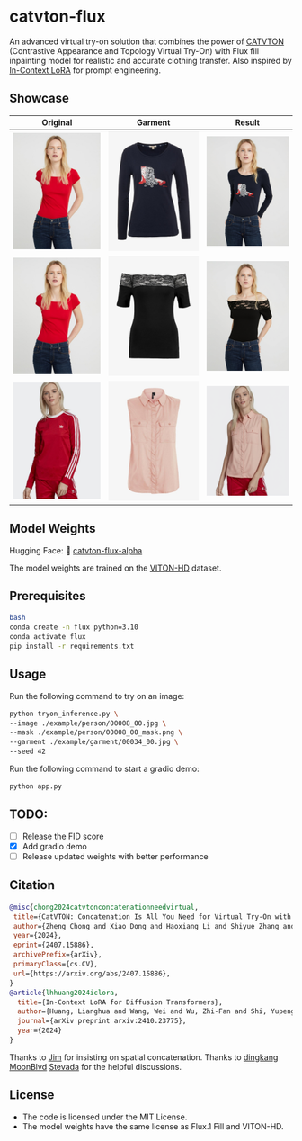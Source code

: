# catvton-flux

An advanced virtual try-on solution that combines the power of [CATVTON](https://arxiv.org/abs/2407.15886) (Contrastive Appearance and Topology Virtual Try-On) with Flux fill inpainting model for realistic and accurate clothing transfer.
Also inspired by [In-Context LoRA](https://arxiv.org/abs/2410.23775) for prompt engineering.

## Showcase
| Original | Garment | Result |
|----------|---------|---------|
| ![Original](example/person/1.jpg) | ![Garment](example/garment/00035_00.jpg) | ![Result](example/result/1.png) |
| ![Original](example/person/1.jpg) | ![Garment](example/garment/04564_00.jpg) | ![Result](example/result/2.png) |
| ![Original](example/person/00008_00.jpg) | ![Garment](example/garment/00034_00.jpg) | ![Result](example/result/3.png) |

## Model Weights
Hugging Face: 🤗 [catvton-flux-alpha](https://huggingface.co/xiaozaa/catvton-flux-alpha)

The model weights are trained on the [VITON-HD](https://github.com/shadow2496/VITON-HD) dataset.

## Prerequisites
```bash
bash
conda create -n flux python=3.10
conda activate flux
pip install -r requirements.txt
```

## Usage

Run the following command to try on an image:
```bash
python tryon_inference.py \
--image ./example/person/00008_00.jpg \
--mask ./example/person/00008_00_mask.png \
--garment ./example/garment/00034_00.jpg \
--seed 42
```

Run the following command to start a gradio demo:
```bash
python app.py
```


## TODO:
- [ ] Release the FID score
- [x] Add gradio demo
- [ ] Release updated weights with better performance

## Citation

```bibtex
@misc{chong2024catvtonconcatenationneedvirtual,
 title={CatVTON: Concatenation Is All You Need for Virtual Try-On with Diffusion Models}, 
 author={Zheng Chong and Xiao Dong and Haoxiang Li and Shiyue Zhang and Wenqing Zhang and Xujie Zhang and Hanqing Zhao and Xiaodan Liang},
 year={2024},
 eprint={2407.15886},
 archivePrefix={arXiv},
 primaryClass={cs.CV},
 url={https://arxiv.org/abs/2407.15886}, 
}
@article{lhhuang2024iclora,
  title={In-Context LoRA for Diffusion Transformers},
  author={Huang, Lianghua and Wang, Wei and Wu, Zhi-Fan and Shi, Yupeng and Dou, Huanzhang and Liang, Chen and Feng, Yutong and Liu, Yu and Zhou, Jingren},
  journal={arXiv preprint arxiv:2410.23775},
  year={2024}
}
```

Thanks to [Jim](https://github.com/nom) for insisting on spatial concatenation.
Thanks to [dingkang](https://github.com/dingkwang) [MoonBlvd](https://github.com/MoonBlvd) [Stevada](https://github.com/Stevada) for the helpful discussions.

## License
- The code is licensed under the MIT License.
- The model weights have the same license as Flux.1 Fill and VITON-HD.